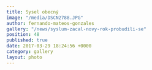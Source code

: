 ```yaml
---
title: Sysel obecný
image: "/media/DSCN2788.JPG"
author: fernando-mateos-gonzales
gallery: "/news/syslum-zacal-novy-rok-probudili-se"
position: 48
published: true
date: 2017-03-29 18:24:56 +0000
category: gallery
layout: photo
---
```


